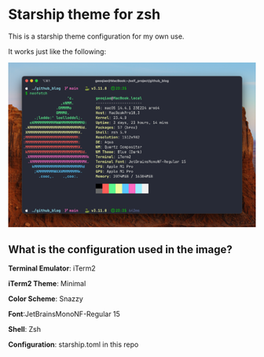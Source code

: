 # Starship theme for zsh

This is a starship theme configuration for my own use.

It works just like the following:

![starship theme](./images/lookslike.png "my starship theme for zsh")

## What is the configuration used in the image?

**Terminal Emulator**: iTerm2

**iTerm2 Theme**: Minimal

**Color Scheme**: Snazzy

**Font**:JetBrainsMonoNF-Regular 15

**Shell**: Zsh

**Configuration**: starship.toml in this repo
